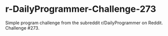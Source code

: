# r-DailyProgrammer-Challenge-273
Simple program challenge from the subreddit r/DailyProgrammer on Reddit. Challenge #273.
